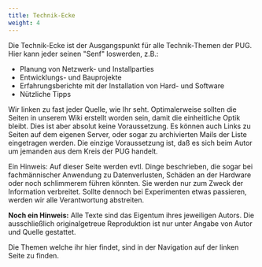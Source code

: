 ```yaml
---
title: Technik-Ecke
weight: 4
---
```


Die Technik-Ecke ist der Ausgangspunkt für alle Technik-Themen der PUG. Hier kann jeder seinen "Senf" loswerden, z.B.:

* Planung von Netzwerk- und Installparties
* Entwicklungs- und Bauprojekte
* Erfahrungsberichte mit der Installation von Hard- und Software
* Nützliche Tipps

Wir linken zu fast jeder Quelle, wie Ihr seht. Optimalerweise sollten die Seiten in unserem Wiki erstellt worden sein, damit die einheitliche Optik bleibt. Dies ist aber absolut keine Voraussetzung. Es können auch Links zu Seiten auf dem eigenen Server, oder sogar zu archivierten Mails der Liste eingetragen werden. Die einzige Voraussetzung ist, daß es sich beim Autor um jemanden aus dem Kreis der PUG handelt.

Ein Hinweis: Auf dieser Seite werden evtl. Dinge beschrieben, die sogar bei fachmännischer Anwendung zu Datenverlusten, Schäden an der Hardware oder noch schlimmerem führen könnten. Sie werden nur zum Zweck der Information verbreitet. Sollte dennoch bei Experimenten etwas passieren, werden wir alle Verantwortung abstreiten.

**Noch ein Hinweis:** Alle Texte sind das Eigentum ihres jeweiligen Autors. Die ausschließlich originalgetreue Reproduktion ist nur unter Angabe von Autor und Quelle gestattet.

Die Themen welche ihr hier findet, sind in der Navigation auf der linken Seite zu finden.
